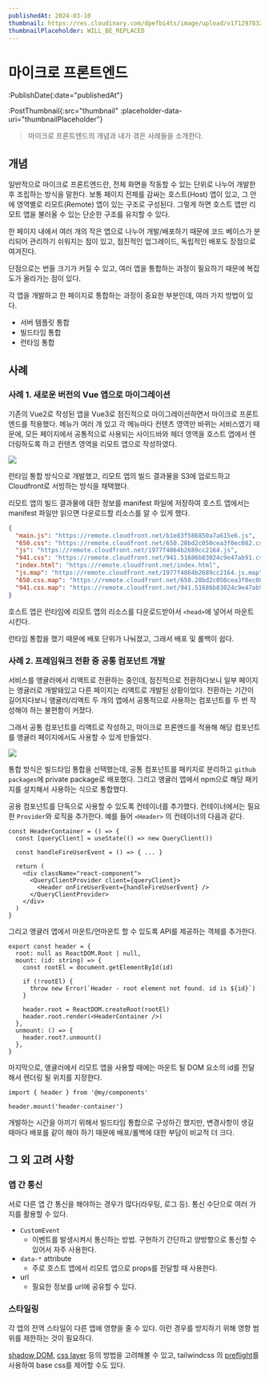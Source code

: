 ```yaml
---
publishedAt: 2024-03-10
thumbnail: https://res.cloudinary.com/dpefbi4ts/image/upload/v1712978326/thumb/044-thumb.png
thumbnailPlaceholder: WILL_BE_REPLACED
---
```


# 마이크로 프론트엔드

:PublishDate{:date="publishedAt"}

:PostThumbnail{:src="thumbnail" :placeholder-data-uri="thumbnailPlaceholder"}

> 마이크로 프론트엔드의 개념과 내가 겪은 사례들을 소개한다.

## 개념

일반적으로 마이크로 프론트엔드란, 전체 화면을 작동할 수 있는 단위로 나누어 개발한 후 조립하는 방식을 말한다.
보통 페이지 전체를 감싸는 호스트(Host) 앱이 있고, 그 안에 영역별로 리모트(Remote) 앱이 있는 구조로 구성된다.
그렇게 하면 호스트 앱만 리모트 앱을 불러올 수 있는 단순한 구조를 유지할 수 있다.

한 페이지 내에서 여러 개의 작은 앱으로 나누어 개발/배포하기 때문에 코드 베이스가 분리되어 관리하기 쉬워지는 점이 있고, 점진적인 업그레이드, 독립적인 배포도 장점으로 여겨진다.

단점으로는 번들 크기가 커질 수 있고, 여러 앱을 통합하는 과정이 필요하기 때문에 복잡도가 올라가는 점이 있다.

각 앱을 개발하고 한 페이지로 통합하는 과정이 중요한 부분인데, 여러 가지 방법이 있다.

- 서버 템플릿 통합
- 빌드타임 통합
- 런타임 통합

## 사례

### 사례 1. 새로운 버전의 Vue 앱으로 마이그레이션

기존의 Vue2로 작성된 앱을 Vue3로 점진적으로 마이그레이션하면서 마이크로 프론트엔드를 적용했다.
메뉴가 여러 개 있고 각 메뉴마다 컨텐츠 영역만 바뀌는 서비스였기 때문에,
모든 페이지에서 공통적으로 사용되는 사이드바와 헤더 영역을 호스트 앱에서 렌더링하도록 하고 컨텐츠 영역을 리모트 앱으로 작성하였다.

![](/images/044-01.png)

런타임 통합 방식으로 개발했고, 리모트 앱의 빌드 결과물을 S3에 업로드하고 Cloudfront로 서빙하는 방식을 채택했다.

리모트 앱의 빌드 결과물에 대한 정보를 manifest 파일에 저장하여 호스트 앱에서는 manifest 파일만 읽으면 다운로드할 리소스를 알 수 있게 했다.

```json
{
  "main.js": "https://remote.cloudfront.net/b1e83f586850a7a615e6.js",
  "650.css": "https://remote.cloudfront.net/650.28bd2c050cea3f0ec082.css",
  "js": "https://remote.cloudfront.net/1977f4864b2689cc2164.js",
  "941.css": "https://remote.cloudfront.net/941.51686b83024c9e47ab91.css",
  "index.html": "https://remote.cloudfront.net/index.html",
  "js.map": "https://remote.cloudfront.net/1977f4864b2689cc2164.js.map",
  "650.css.map": "https://remote.cloudfront.net/650.28bd2c050cea3f0ec082.css.map",
  "941.css.map": "https://remote.cloudfront.net/941.51686b83024c9e47ab91.css.map"
}
```

호스트 앱은 런타임에 리모트 앱의 리소스를 다운로드받아서 `<head>`에 넣어서 마운트 시킨다.

런타임 통합을 했기 때문에 배포 단위가 나눠졌고, 그래서 배포 및 롤백이 쉽다.

### 사례 2. 프레임워크 전환 중 공통 컴포넌트 개발

서비스를 앵귤러에서 리액트로 전환하는 중인데, 점진적으로 전환하다보니 일부 페이지는 앵귤러로 개발돼있고 다른 페이지는 리액트로 개발된 상황이었다.
전환하는 기간이 길어지다보니 앵귤러/리액트 두 개의 앱에서 공통적으로 사용하는 컴포넌트를 두 번 작성해야 하는 불편함이 커졌다.

그래서 공통 컴포넌트를 리액트로 작성하고, 마이크로 프론엔드를 적용해 해당 컴포넌트를 앵귤러 페이지에서도 사용할 수 있게 만들었다.

![](/images/044-02.png)

통합 방식은 빌드타임 통합을 선택했는데, 공통 컴포넌트를 패키지로 분리하고 `github packages`에 private package로 배포했다.
그리고 앵귤러 앱에서 npm으로 해당 패키지를 설치해서 사용하는 식으로 통합했다.

공용 컴포넌트를 단독으로 사용할 수 있도록 컨테이너를 추가했다. 컨테이너에서는 필요한 `Provider`와 로직을 추가한다.
예를 들어 `<Header>` 의 컨테이너의 다음과 같다.

```tsx
const HeaderContainer = () => {
  const [queryClient] = useState(() => new QueryClient())

  const handleFireUserEvent = () => { ... }

  return (
    <div className="react-component">
      <QueryClientProvider client={queryClient}>
        <Header onFireUserEvent={handleFireUserEvent} />
      </QueryClientProvider>
    </div>
  )
}
```

그리고 앵귤러 앱에서 마운트/언마운트 할 수 있도록 API를 제공하는 객체를 추가한다.

```tsx
export const header = {
  root: null as ReactDOM.Root | null,
  mount: (id: string) => {
    const rootEl = document.getElementById(id)

    if (!rootEl) {
      throw new Error(`Header - root element not found. id is ${id}`)
    }

    header.root = ReactDOM.createRoot(rootEl)
    header.root.render(<HeaderContainer />)
  },
  unmount: () => {
    header.root?.unmount()
  },
}
```

마지막으로, 앵귤러에서 리모트 앱을 사용할 때에는 마운트 될 DOM 요소의 id를 전달해서 렌더링 될 위치를 지정한다.

```tsx
import { header } from '@my/components'

header.mount('header-container')
```

개발하는 시간을 아끼기 위해서 빌드타임 통합으로 구성하긴 했지만, 변경사항이 생길 때마다 배포를 같이 해야 하기 때문에 배포/롤백에 대한 부담이 비교적 더 크다.

## 그 외 고려 사항

### 앱 간 통신

서로 다른 앱 간 통신을 해야하는 경우가 많다(라우팅, 로그 등). 통신 수단으로 여러 가지를 활용할 수 있다.

- `CustomEvent`
  - 이벤트를 발생시켜서 통신하는 방법. 구현하기 간단하고 양방향으로 통신할 수 있어서 자주 사용한다.
- `data-*` attribute
  - 주로 호스트 앱에서 리모트 앱으로 props를 전달할 때 사용한다.
- url
  - 필요한 정보를 url에 공유할 수 있다.

### 스타일링

각 앱의 전역 스타일이 다른 앱에 영향을 줄 수 있다. 이런 경우를 방지하기 위해 영향 범위를 제한하는 것이 필요하다.

[shadow DOM](https://developer.mozilla.org/ko/docs/Web/API/Web_components/Using_shadow_DOM), [css layer](https://developer.mozilla.org/en-US/docs/Web/CSS/@layer) 등의 방법을 고려해볼 수 있고, tailwindcss 의 [preflight](https://tailwindcss.com/docs/preflight)를 사용하여 base css를 제어할 수도 있다.
